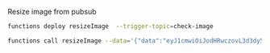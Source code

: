 Resize image from pubsub


```bash
functions deploy resizeImage  --trigger-topic=check-image
```

```bash
functions call resizeImage --data='{"data":"eyJ1cmwiOiJodHRwczovL3d3dy5vbmVtYXJrZXRuZXR3b3JrLmNvbS9pbWFnZXMvb25lbWFya2V0L2NvbnRlbnQvdGVhbS9taWNoYWVsLWJsYW5kaW5hLmpwZyJ9"}'
```
